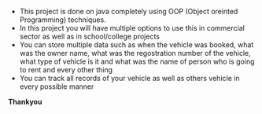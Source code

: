 - This project is done on java completely using OOP (Object oreinted Programming) techniques.
- In this project you will have multiple options to use this in commercial sector as well as in school/college projects
- You can store multiple data such as when the vehicle was booked, what was the owner name, what was the regostration 
  number of the vehicle, what type of vehicle is it and what was the name of person who is going to rent and every other thing
- You can track all records of your vehicle as well as others vehicle in every possible manner

**Thankyou**
